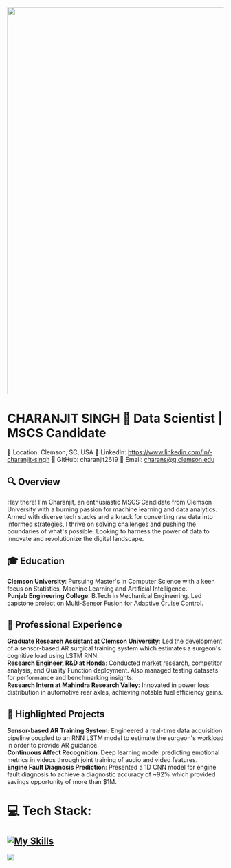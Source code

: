 <div align="center">
  <img src="https://yash-1708.github.io/images/work.jpg" width="1000" height="900"/>
</div>

# CHARANJIT SINGH 🚀 Data Scientist | MSCS Candidate
📍 Location: Clemson, SC, USA
🔗 LinkedIn: https://www.linkedin.com/in/-charanjit-singh
💼 GitHub: charanjit2619
📩 Email: charans@g.clemson.edu

## 🔍 Overview
Hey there! I'm Charanjit, an enthusiastic MSCS Candidate from Clemson University with a burning passion for machine learning and data analytics. Armed with diverse tech stacks and a knack for converting raw data into informed strategies, I thrive on solving challenges and pushing the boundaries of what's possible. Looking to harness the power of data to innovate and revolutionize the digital landscape.

## 🎓 Education
**Clemson University**: Pursuing Master's in Computer Science with a keen focus on Statistics, Machine Learning and Artificial Intelligence.<br>
**Punjab Engineering College**: B.Tech in Mechanical Engineering. Led capstone project on Multi-Sensor Fusion for Adaptive Cruise Control.<br>

## 💼 Professional Experience
**Graduate Research Assistant at Clemson University**: Led the development of a sensor-based AR surgical training system which estimates a surgeon's cognitive load using LSTM RNN.<br>
**Research Engineer, R&D at Honda**: Conducted market research, competitor analysis, and Quality Function deployment. Also managed testing datasets for performance and benchmarking insights.<br>
**Research Intern at Mahindra Research Valley**: Innovated in power loss distribution in automotive rear axles, achieving notable fuel efficiency gains.

## 🚀 Highlighted Projects
**Sensor-based AR Training System**: Engineered a real-time data acquisition pipeline coupled to an RNN LSTM model to estimate the surgeon's workload in order to provide AR guidance.<br>
**Continuous Affect Recognition**: Deep learning model predicting emotional metrics in videos through joint training of audio and video features.<br>
**Engine Fault Diagnosis Prediction**: Presented a 1D CNN model for engine fault diagnosis to achieve a diagnostic accuracy of ~92% which provided savings opportunity of more than $1M.

# 💻 Tech Stack:
[![My Skills](https://skillicons.dev/icons?i=aws,azure,gcp,docker,matlab,mysql,mongodb,github,py,r,c,git,tensorflow,pytorch,vim,vscode,sqlite)](https://skillicons.dev)
---
[![](https://visitcount.itsvg.in/api?id=charanjit2619&icon=0&color=0)](https://visitcount.itsvg.in)
